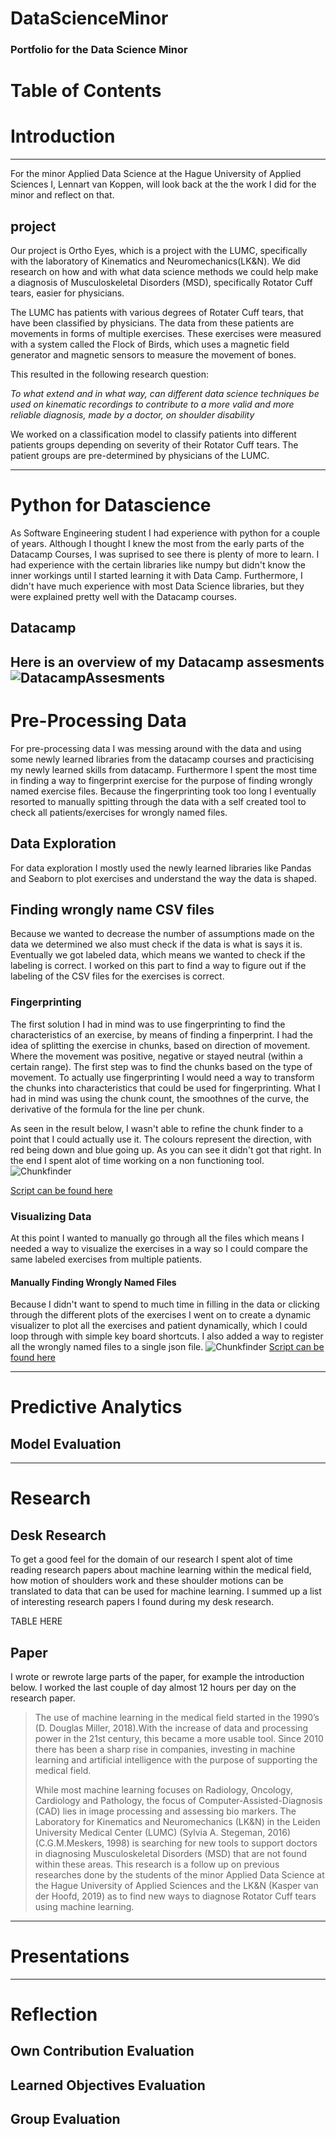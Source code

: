 # DataScienceMinor
### Portfolio for the Data Science Minor

Table of Contents
==================

# Introduction
---
For the minor Applied Data Science at the Hague University of Applied Sciences I, Lennart van Koppen, will look back at the the work I did for the minor and reflect on that. 

## project
Our project is Ortho Eyes, which is a project with the LUMC, specifically with the laboratory of Kinematics and Neuromechanics(LK&N). We did research on how and with what data science methods we could help make a diagnosis of Musculoskeletal Disorders (MSD), specifically Rotator Cuff tears, easier for physicians. 

The LUMC has patients with various degrees of Rotater Cuff tears, that have been classified by physicians. The data from these patients are movements in forms of multiple exercises. These exercises were measured with a system called the Flock of Birds, which uses a magnetic field generator and magnetic sensors to measure the movement of bones. 

This resulted in the following research question:

_To what extend and in what way, can different data science techniques be used on kinematic recordings to contribute to a more valid and more reliable diagnosis, made by a doctor, on shoulder disability_

We worked on a classification model to classify patients into different patients groups depending on severity of their Rotator Cuff tears. The patient groups are pre-determined by physicians of the LUMC. 

---
# Python for Datascience
As Software Engineering student I had experience with python for a couple of years. Although I thought I knew the most from the early parts of the Datacamp Courses, I was suprised to see there is plenty of more to learn. I had experience with the certain libraries like numpy but didn't know the inner workings until I started learning it with Data Camp. Furthermore, I didn't have much experience with most Data Science libraries, but they were explained pretty well with the Datacamp courses. 
## Datacamp
Here is an overview of my Datacamp assesments
![DatacampAssesments](/images/Datacamp.png)
---
# Pre-Processing Data
For pre-processing data I was messing around with the data and using some newly learned libraries from the datacamp courses and practicising my newly learned skills from datacamp. Furthermore I spent the most time in finding a way to fingerprint exercise for the purpose of finding wrongly named exercise files. Because the fingerprinting took too long I eventually resorted to manually spitting through the data with a self created tool to check all patients/exercises for wrongly named files. 
## Data Exploration
For data exploration I mostly used the newly learned libraries like Pandas and Seaborn to plot exercises and understand the way the data is shaped. 
## Finding wrongly name CSV files
Because we wanted to decrease the number of assumptions made on the data we determined we also must check if the data is what is says it is. Eventually we got labeled data, which means we wanted to check if the labeling is correct. I worked on this part to find a way to figure out if the labeling of the CSV files for the exercises is correct. 
### Fingerprinting
The first solution I had in mind was to use fingerprinting to find the characteristics of an exercise, by means of finding a finperprint. I had the idea of splitting the exercise in chunks, based on direction of movement. Where the movement was positive, negative or stayed neutral (within a certain range). The first step was to find the chunks based on the type of movement. To actually use fingerprinting I would need a way to transform the chunks into characteristics that could be used for fingerprinting. What I had in mind was using the chunk count, the smoothnes of the curve, the derivative of the formula for the line per chunk. 

As seen in the result below, I wasn't able to refine the chunk finder to a point that I could actually use it. The colours represent the direction, with red being down and blue going up. As you can see it didn't got that right. In the end I spent alot of time working on a non functioning tool.
![Chunkfinder](/images/FoundChunks.png)

[Script can be found here](/Fingerprinting/DataScience/filespotting.py "script located here")
### Visualizing Data
At this point I wanted to manually go through all the files which means I needed a way to visualize the exercises in a way so I could compare the same labeled exercises from multiple patients.
#### Manually Finding Wrongly Named Files
Because I didn't want to spend to much time in filling in the data or clicking through the different plots of the exercises I went on to create a dynamic visualizer to plot all the exercises and patient dynamically, which I could loop through with simple key board shortcuts. I also added a way to register all the wrongly named files to a single json file. 
![Chunkfinder](/images/Dynamicvis.png)
[Script can be found here](/DynamicVisualizer/plot.py "script located here")

---
# Predictive Analytics

## Model Evaluation
---
# Research
## Desk Research
To get a good feel for the domain of our research I spent alot of time reading research papers about machine learning within the medical field, how motion of shoulders work and these shoulder motions can be translated to data that can be used for machine learning. I summed up a list of interesting research papers I found during my desk research.

TABLE HERE
## Paper
I wrote or rewrote large parts of the paper, for example the introduction below. I worked the last couple of day almost 12 hours per day on the research paper. 

>The use of machine learning in the medical field started in the 1990’s (D. Douglas Miller, 2018).With the increase of data and processing power in the 21st century, this became a more usable tool. Since 2010 there has been a sharp rise in companies, investing in machine learning and artificial intelligence with the purpose of supporting the medical field.  
>
>While most machine learning focuses on Radiology, Oncology, Cardiology and Pathology, the focus of Computer-Assisted-Diagnosis (CAD) lies in image processing and assessing bio markers. The Laboratory for Kinematics and Neuromechanics (LK&N) in the Leiden University Medical Center (LUMC) (Sylvia A. Stegeman, 2016) (C.G.M.Meskers, 1998) is searching for new tools to support doctors in diagnosing Musculoskeletal Disorders (MSD) that are not found within these areas. This research is a follow up on previous researches done by the students of the minor Applied Data Science at the Hague University of Applied Sciences and the LK&N (Kasper van der Hoofd, 2019) as to find new ways to diagnose Rotator Cuff tears using machine learning.  
>
---
# Presentations
---
# Reflection
## Own Contribution Evaluation
## Learned Objectives Evaluation
## Group Evaluation
